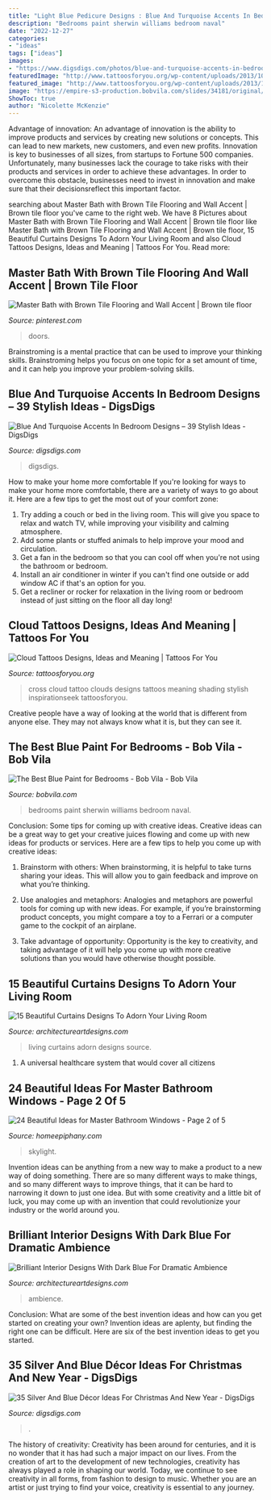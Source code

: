 ```yaml
---
title: "Light Blue Pedicure Designs : Blue And Turquoise Accents In Bedroom Designs – 39 Stylish Ideas"
description: "Bedrooms paint sherwin williams bedroom naval"
date: "2022-12-27"
categories:
- "ideas"
tags: ["ideas"]
images:
- "https://www.digsdigs.com/photos/blue-and-turquoise-accents-in-bedrooms-22.jpg"
featuredImage: "http://www.tattoosforyou.org/wp-content/uploads/2013/10/Cross-With-Clouds-Tattoo.jpg"
featured_image: "http://www.tattoosforyou.org/wp-content/uploads/2013/10/Cross-With-Clouds-Tattoo.jpg"
image: "https://empire-s3-production.bobvila.com/slides/34181/original/Sherwin_Williams_Naval_Bedroom.jpg?1570659217"
ShowToc: true
author: "Nicolette McKenzie"
---
```



Advantage of innovation:
An advantage of innovation is the ability to improve products and services by creating new solutions or concepts. This can lead to new markets, new customers, and even new profits. Innovation is key to businesses of all sizes, from startups to Fortune 500 companies. Unfortunately, many businesses lack the courage to take risks with their products and services in order to achieve these advantages. In order to overcome this obstacle, businesses need to invest in innovation and make sure that their decisionsreflect this important factor.

	

		
searching about Master Bath with Brown Tile Flooring and Wall Accent | Brown tile floor you've came to the right web. We have 8 Pictures about Master Bath with Brown Tile Flooring and Wall Accent | Brown tile floor like Master Bath with Brown Tile Flooring and Wall Accent | Brown tile floor, 15 Beautiful Curtains Designs To Adorn Your Living Room and also Cloud Tattoos Designs, Ideas and Meaning | Tattoos For You. Read more:
		
    
## Master Bath With Brown Tile Flooring And Wall Accent | Brown Tile Floor

<img loading=lazy src="https://i.pinimg.com/736x/a0/d8/e0/a0d8e045a915860327481c330f52b632.jpg" onerror="this.onerror=null;this.src='https://tse3.mm.bing.net/th?id=OIP.8RN1Gg6OC1A4Z7wEoOTISwHaLG&amp;pid=15.1';" alt="Master Bath with Brown Tile Flooring and Wall Accent | Brown tile floor">

_Source: pinterest.com_

>doors. 

	

Brainstroming is a mental practice that can be used to improve your thinking skills. Brainstroming helps you focus on one topic for a set amount of time, and it can help you improve your problem-solving skills.

    
## Blue And Turquoise Accents In Bedroom Designs – 39 Stylish Ideas - DigsDigs

<img loading=lazy src="https://www.digsdigs.com/photos/blue-and-turquoise-accents-in-bedrooms-22.jpg" onerror="this.onerror=null;this.src='https://tse1.mm.bing.net/th?id=OIP.qaP-4Zw4eHxswjmapOWepwAAAA&amp;pid=15.1';" alt="Blue And Turquoise Accents In Bedroom Designs – 39 Stylish Ideas - DigsDigs">

_Source: digsdigs.com_

>digsdigs. 

	

How to make your home more comfortable
If you're looking for ways to make your home more comfortable, there are a variety of ways to go about it. Here are a few tips to get the most out of your comfort zone: 
1. Try adding a couch or bed in the living room. This will give you space to relax and watch TV, while improving your visibility and calming atmosphere. 
2. Add some plants or stuffed animals to help improve your mood and circulation. 
3. Get a fan in the bedroom so that you can cool off when you're not using the bathroom or bedroom. 
4. Install an air conditioner in winter if you can't find one outside or add window AC if that's an option for you. 
5. Get a recliner or rocker for relaxation in the living room or bedroom instead of just sitting on the floor all day long!

    
## Cloud Tattoos Designs, Ideas And Meaning | Tattoos For You

<img loading=lazy src="http://www.tattoosforyou.org/wp-content/uploads/2013/10/Cross-With-Clouds-Tattoo.jpg" onerror="this.onerror=null;this.src='https://tse4.mm.bing.net/th?id=OIP.rPc6dMJS5r8OjEZl4GEkGAHaJ4&amp;pid=15.1';" alt="Cloud Tattoos Designs, Ideas and Meaning | Tattoos For You">

_Source: tattoosforyou.org_

>cross cloud tattoo clouds designs tattoos meaning shading stylish inspirationseek tattoosforyou. 

	

Creative people have a way of looking at the world that is different from anyone else. They may not always know what it is, but they can see it.

    
## The Best Blue Paint For Bedrooms - Bob Vila - Bob Vila

<img loading=lazy src="https://empire-s3-production.bobvila.com/slides/34181/original/Sherwin_Williams_Naval_Bedroom.jpg?1570659217" onerror="this.onerror=null;this.src='https://tse1.mm.bing.net/th?id=OIP.V5QnZh0LxgrWnS6IZp6UNgHaJ4&amp;pid=15.1';" alt="The Best Blue Paint for Bedrooms - Bob Vila - Bob Vila">

_Source: bobvila.com_

>bedrooms paint sherwin williams bedroom naval. 

	

Conclusion: Some tips for coming up with creative ideas.
Creative ideas can be a great way to get your creative juices flowing and come up with new ideas for products or services. Here are a few tips to help you come up with creative ideas:
1. Brainstorm with others: When brainstorming, it is helpful to take turns sharing your ideas. This will allow you to gain feedback and improve on what you’re thinking.

2. Use analogies and metaphors: Analogies and metaphors are powerful tools for coming up with new ideas. For example, if you’re brainstorming product concepts, you might compare a toy to a Ferrari or a computer game to the cockpit of an airplane.

3. Take advantage of opportunity: Opportunity is the key to creativity, and taking advantage of it will help you come up with more creative solutions than you would have otherwise thought possible.

    
## 15 Beautiful Curtains Designs To Adorn Your Living Room

<img loading=lazy src="https://www.architectureartdesigns.com/wp-content/uploads/2016/04/9-41-630x419.jpg" onerror="this.onerror=null;this.src='https://tse2.mm.bing.net/th?id=OIP.RUC-zBdVs7II1RT1kw7ZEwHaE7&amp;pid=15.1';" alt="15 Beautiful Curtains Designs To Adorn Your Living Room">

_Source: architectureartdesigns.com_

>living curtains adorn designs source. 

	

1. A universal healthcare system that would cover all citizens

    
## 24 Beautiful Ideas For Master Bathroom Windows - Page 2 Of 5

<img loading=lazy src="https://homeepiphany.com/wp-content/uploads/2016/07/24-Beautiful-Ideas-for-Master-Bathroom-Windows-9.jpg" onerror="this.onerror=null;this.src='https://tse2.mm.bing.net/th?id=OIP._b-ny0XxHnq3JirTW9_jLQHaLH&amp;pid=15.1';" alt="24 Beautiful Ideas for Master Bathroom Windows - Page 2 of 5">

_Source: homeepiphany.com_

>skylight. 

	

Invention ideas can be anything from a new way to make a product to a new way of doing something. There are so many different ways to make things, and so many different ways to improve things, that it can be hard to narrowing it down to just one idea. But with some creativity and a little bit of luck, you may come up with an invention that could revolutionize your industry or the world around you.

    
## Brilliant Interior Designs With Dark Blue For Dramatic Ambience

<img loading=lazy src="https://www.architectureartdesigns.com/wp-content/uploads/2017/07/2.png" onerror="this.onerror=null;this.src='https://tse4.mm.bing.net/th?id=OIP.DSt_mrThFlgH2nfPZ-uEuwHaF7&amp;pid=15.1';" alt="Brilliant Interior Designs With Dark Blue For Dramatic Ambience">

_Source: architectureartdesigns.com_

>ambience. 

	

Conclusion: What are some of the best invention ideas and how can you get started on creating your own?
Invention ideas are aplenty, but finding the right one can be difficult. Here are six of the best invention ideas to get you started.

    
## 35 Silver And Blue Décor Ideas For Christmas And New Year - DigsDigs

<img loading=lazy src="https://www.digsdigs.com/photos/charming-silver-and-blue-christmas-decor-ideas-33.jpg" onerror="this.onerror=null;this.src='https://tse3.mm.bing.net/th?id=OIP.KKsfDx-siswjPACuh1C80gHaLI&amp;pid=15.1';" alt="35 Silver And Blue Décor Ideas For Christmas And New Year - DigsDigs">

_Source: digsdigs.com_

>. 

	

The history of creativity:
Creativity has been around for centuries, and it is no wonder that it has had such a major impact on our lives. From the creation of art to the development of new technologies, creativity has always played a role in shaping our world. Today, we continue to see creativity in all forms, from fashion to design to music. Whether you are an artist or just trying to find your voice, creativity is essential to any journey.

